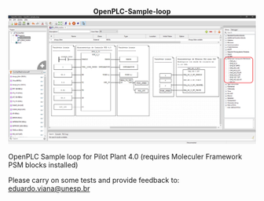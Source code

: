 <p align="center">
   <b>
   OpenPLC-Sample-loop
   </b>
   <img src="src/docs/OpenPLC-editor.png" />
</p>

OpenPLC Sample loop for Pilot Plant 4.0 (requires Moleculer Framework PSM blocks installed)   

Please carry on some tests and provide feedback to: eduardo.viana@unesp.br  
